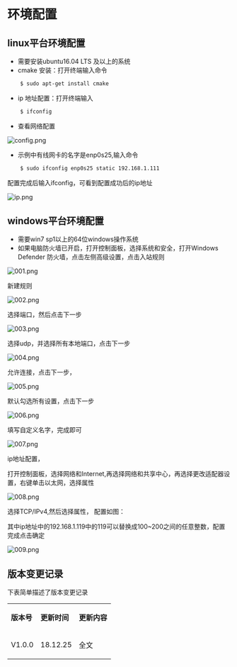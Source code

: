 环境配置
=======


## linux平台环境配置

*   需要安装ubuntu16.04 LTS 及以上的系统
*   cmake 安装：打开终端输入命令

```sh
    $ sudo apt-get install cmake
```

*   ip 地址配置：打开终端输入

```sh
    $ ifconfig
```

* 查看网络配置 

![config.png](../img/020.png)

* 示例中有线网卡的名字是enp0s25,输入命令

```sh
    $ sudo ifconfig enp0s25 static 192.168.1.111
```


配置完成后输入ifconfig，可看到配置成功后的ip地址

![ip.png](../img/020.png)

## windows平台环境配置

*   需要win7 sp1以上的64位windows操作系统
*   如果电脑防火墙已开启，打开控制面板，选择系统和安全，打开Windows Defender 防火墙，点击左侧高级设置，点击入站规则

![001.png](../img/001.png)

新建规则 

![002.png](../img/002.png)

选择端口，然后点击下一步 

![003.png](../img/003.png)

选择udp，并选择所有本地端口，点击下一步 

![004.png](../img/004.png)

允许连接，点击下一步， 

![005.png](../img/005.png)

默认勾选所有设置，点击下一步 

![006.png](../img/006.png)

填写自定义名字，完成即可 

![007.png](../img/007.png)

ip地址配置，

打开控制面板，选择网络和Internet,再选择网络和共享中心，再选择更改适配器设置，右键单击以太网，选择属性 

![008.png](../img/008.png)

选择TCP/IPv4,然后选择属性， 配置如图：

其中ip地址中的192.168.1.119中的119可以替换成100~200之间的任意整数，配置完成点击确定 

![009.png](../img/009.png)

## 版本变更记录

下表简单描述了版本变更记录

<table>
<tbody>
<tr class="odd">
<td align="left">

**版本号**
</td>
<td align="left">

**更新时间**

</td>
<td align="left">
    
 **更新内容**
 
</td>
</tr>
<tr class="even">
<td align="left">

V1.0.0
</td>
<td align="left">

18.12.25
</td>
<td align="left">

全文
</td>
</tr>
</tbody>
</table>
